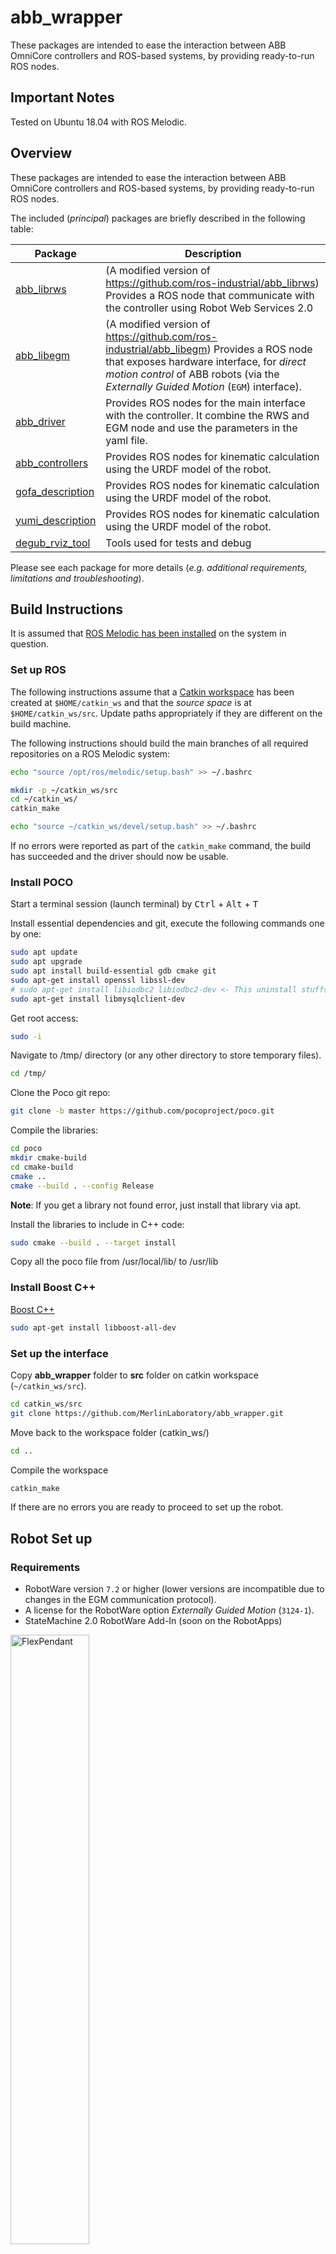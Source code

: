 # abb_wrapper
These packages are intended to ease the interaction between ABB OmniCore controllers and ROS-based systems, by providing ready-to-run ROS nodes.

## Important Notes
Tested on Ubuntu 18.04 with ROS Melodic.

## Overview

These packages are intended to ease the interaction between ABB OmniCore controllers and ROS-based systems, by providing ready-to-run ROS nodes.

The included (*principal*) packages are briefly described in the following table:

| Package | Description |
| --- | --- |
| [abb_librws](abb_librws) | (A modified version of https://github.com/ros-industrial/abb_librws) Provides a ROS node that communicate with the controller using Robot Web Services 2.0  |
| [abb_libegm](abb_libegm) | (A modified version of https://github.com/ros-industrial/abb_libegm) Provides a ROS node that exposes hardware interface, for *direct motion control* of ABB robots (via the *Externally Guided Motion* (`EGM`) interface). |
| [abb_driver](abb_driver) | Provides ROS nodes for the main interface with the controller. It combine the RWS and EGM node and use the parameters in the yaml file. |
| [abb_controllers](abb_controllers) | Provides ROS nodes for kinematic calculation using the URDF model of the robot. |
| [gofa_description](gofa_description) | Provides ROS nodes for kinematic calculation using the URDF model of the robot. |
| [yumi_description](yumi_description) | Provides ROS nodes for kinematic calculation using the URDF model of the robot. |
| [degub_rviz_tool](abb_description) | Tools used for tests and debug |

Please see each package for more details (*e.g. additional requirements, limitations and troubleshooting*).

## Build Instructions

It is assumed that [ROS Melodic has been installed](http://wiki.ros.org/melodic/Installation/Ubuntu) on the system in question.

### Set up ROS

The following instructions assume that a [Catkin workspace](http://wiki.ros.org/catkin/Tutorials/create_a_workspace) has been created at `$HOME/catkin_ws` and that the *source space* is at `$HOME/catkin_ws/src`. Update paths appropriately if they are different on the build machine.

The following instructions should build the main branches of all required repositories on a ROS Melodic system:

```bash
echo "source /opt/ros/melodic/setup.bash" >> ~/.bashrc

mkdir -p ~/catkin_ws/src
cd ~/catkin_ws/
catkin_make

echo "source ~/catkin_ws/devel/setup.bash" >> ~/.bashrc
```

If no errors were reported as part of the `catkin_make` command, the build has succeeded and the driver should now be usable.

### Install POCO

Start a terminal session (launch terminal) by <kbd>Ctrl</kbd> + <kbd>Alt</kbd> + <kbd>T</kbd>

Install essential dependencies and git, execute the following commands one by one:

```bash
sudo apt update
sudo apt upgrade
sudo apt install build-essential gdb cmake git
sudo apt-get install openssl libssl-dev
# sudo apt-get install libiodbc2 libiodbc2-dev <- This uninstall stuffs from Moveit!
sudo apt-get install libmysqlclient-dev
```

Get root access:
```bash
sudo -i
```

Navigate to /tmp/ directory (or any other directory to store temporary files).
```bash
cd /tmp/
```

Clone the Poco git repo:
```bash
git clone -b master https://github.com/pocoproject/poco.git
```

Compile the libraries:
```bash
cd poco
mkdir cmake-build
cd cmake-build
cmake ..
cmake --build . --config Release
```

**Note**: If you get a library not found error, just install that library via apt.

Install the libraries to include in C++ code:
```bash
sudo cmake --build . --target install
```

Copy all the poco file from /usr/local/lib/ to /usr/lib

### Install Boost C++

[Boost C++](https://www.boost.org)
```bash
sudo apt-get install libboost-all-dev

```

### Set up the interface

Copy **abb_wrapper** folder to **src** folder on catkin workspace (`~/catkin_ws/src`).
```bash
cd catkin_ws/src
git clone https://github.com/MerlinLaboratory/abb_wrapper.git
```

Move back to the workspace folder (catkin_ws/)
```bash
cd ..
```

Compile the workspace
```bash
catkin_make
```

If there are no errors you are ready to proceed to set up the robot.

## Robot Set up

### Requirements

* RobotWare version `7.2` or higher (lower versions are incompatible due to changes in the EGM communication protocol).
* A license for the RobotWare option *Externally Guided Motion* (`3124-1`).
* StateMachine 2.0 RobotWare Add-In (soon on the RobotApps)

<img src="images/flexpendant1.png" alt="FlexPendant" width="50%" height="50%">
<img src="images/flexpendant2.png" alt="FlexPendant" width="50%" height="50%">

After the creation of the system just configure robot to accept external communication both for EGM and Web Services.
### RobotStudio

Open RobotStudio

<img src="images/robotstudio1.png" alt="RobotStudio">

On the Controller Tab, click Add Controller > One Click Connect..

<img src="images/robotstudio2.png" alt="RobotStudio">

Click on "Log in as Default User" button

<img src="images/robotstudio3.png" alt="RobotStudio">


### Setup the IP address for the WAN port
With this configuration, we will set up the IP address of the WAN port where the computer running ROS will be connected.

* On the Controller tab, in the Configuration group, click Properties and then click `Network settings`.
  The Network settings dialog opens.
  
  <img src="images/robotstudio4.png" alt="RobotStudio">

* Select `Use the following IP address` and then enter the required IP address and Subnet mask boxes to manually set the IP address of the controller


  <img src="images/robotstudio5.png" alt="RobotStudio">

**POLIMI SETUP: 
set WAN IP = 192.168.131.200**

**This step is optional, also the MGMT port can be used.**

The MGMT port have a fixed IP address (*192.168.125.1* ) and a DHCP server.

If you are using the MGMT port make sure that the connected computer running ROS is on the same network (*192.168.125.xx* ) or the DHCP is enabled.

### Setup the UDP device
Configure the IP address and the port to use for the UDP protocol. **This IP address must be the same of the PC running ROS.**

Using RobotStudio, first **request the write access**.

  <img src="images/robotstudio6.png" alt="RobotStudio">

On the Controller tab, in the Configuration group, click Configuration and then click `Communication`.

  <img src="images/robotstudio7.png" alt="RobotStudio">

Double click on the `UDP Unicast Device` item.

  <img src="images/robotstudio9.png" alt="RobotStudio">

**POLIMI SETUP:**

**set ROB 1 IP = 192.168.131.5**

**set UCDEVICE IP = 192.168.131.5**




### Setup the Controller Firewall
Using the WAN port the firewall on the public network must be configured.

Using RobotStudio, first **request the write access**.
On the Controller tab, in the Configuration group, click Configuration and then click `Communication`.

Double click on the `Firewall Manager` item.
Enable on the public network the following services:
* RobotWebServices
* UDPUC (available from RW 7.3.2)

  <img src="Resources/images/robotstudio8.png" alt="RobotStudio">

### Configure the user privileges
This package use the [Robot Web Services 2.0](https://developercenter.robotstudio.com/api/RWS) (RWS) to control the robot.
Each RWS session is logged using a user that must to be present on the User Authorization System of the controller (for more details about User Authorization System, see Operating manual - RobotStudio).
If not specified, for the RWS communication, the default user is used:
* Username: **Default User**
* Password: **robotics**

By default, the **Default User** does not have the grant *Remote Start and Stop in Auto* (run rapid routine from the WAN port in Auto mode).

The steps to configure the user account are:
1. Using RobotStudio log-in on the controller as Administrator (usually with the user **Admin** and password **robotics**).
  <img src="Resources/images/robotstudio12.png" alt="RobotStudio">
  <img src="Resources/images/robotstudio13.png" alt="RobotStudio" width="50%" height="50%">

2. On the Controller tab, in the Access group, click Authenticate and then click `Edit User Account`.
   <img src="Resourcesimages/robotstudio10.png" alt="RobotStudio">

3. On the tab roles check if the grant *Remote Start and Stop in Auto* is checked for the role of the Default User.

   <img src="Resources/images/robotstudio11.png" alt="RobotStudio">

4. Apply.

Any other user can be used by passing the name and the password to **rws_interface**.

 
### Set up Config File and launch your abb robot (e.g. Gofa) 
Navigate to abb_driver/config/gofa_cfg.yaml
Modify the parameters based on your robot configuration (e.g. ip_robot, name_robot,task_robot, etc.). Note that the IP robot in the yaml has to be the same of the WAN port (**POLIMI Setup = 192.168.131.200**)

Finally 

**Load in robotstudio in rapid codes from the controller folder "EGM"** 
**Set robot in Automatic and Motors ON**
**Connect to WAN port**
**set PC IP address to 192.168.131.5 (see "Setup the UDP device" above)**
```
  source of setup.bash
$ roslaunch abb_driver interface_gofa.launch
``` 
